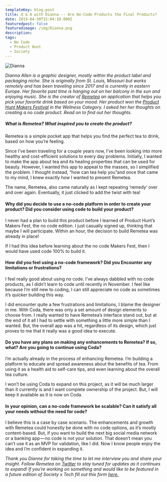 ```yaml
---
templateKey: blog-post
title: Q & A with Dianna -- Are No-Code Products the Final Products?
date: 2019-04-30T15:04:10.000Z
featuredpost: false
featuredimage: /img/Dianna.png
description: 
tags:
  - No Code 
  - Product Hunt
  - Society 
---
```


![Dianna](/img/dianna.jpg)

*Dianna Allen is a graphic designer, mostly within the product label and packaging niche. She is originally from St. Louis, Missouri but works remotely and has been traveling since 2017 and is currently in eastern Europe. Her favorite past time is hanging out on her balcony in the sun and enjoying music. She is the creator of [Remetea](https://remetea.carrd.co/) an application that helps you pick your favorite drink based on your mood. Her product won the [Product Hunt Makers Festival](https://blog.producthunt.com/120-products-built-with-no-code-4870bed23501) in the Wellness Category. I asked her her thoughts on creating a no code product. Read on to find out her thoughts.*


##### What is Remetea? What inspired you to create the product?

Remetea is a simple pocket app that helps you find the perfect tea to drink, based on how you’re feeling.

Since I’ve been traveling for a couple years now, I’ve been looking into more healthy and cost-efficient solutions to every day problems. Initially, I wanted to make the app about tea and its healing properties that can be used for beauty. However, I wanted this app to appeal to the masses, so I simplified the problem. I thought instead, “how can tea help you”and once that came to my mind, I knew exactly how I wanted to present Remetea.

The name, Remetea, also came naturally as I kept repeating ‘remedy’ over and over again. Eventually, it just clicked to add the twist with tea!

#### Why did you decide to use a no-code platform in order to create your product? Did you consider using code to build your product?

I never had a plan to build this product before I learned of Product Hunt’s Makers Fest, the no code edition. I just casually signed up, thinking that maybe I will participate. Within an hour, the decision to build Remetea was already in place!

If I had this idea before learning about the no code Makers Fest, then I would have used code 100% to build it.



#### How did you feel using a no-code framework? Did you Encounter any limitations or frustrations?

I feel really good about using no code. I’ve always dabbled with no code products, as I didn’t learn to code until recently in November. I feel like because I’m still new to coding, I can still appreciate no code as sometimes it’s quicker building this way.

I did encounter quite a few frustrations and limitations, I blame the designer in me. With Coda, there was only a set amount of design elements to choose from. I really wanted to have Remetea’s interface stand out, but at the end of it all I had to settle with something a little more simple than I wanted. But, the overall app was a hit, regardless of its design, which just proves to me that it really was a good idea to execute.


#### Do you have any plans on making any enhancements to Remetea? If so, what? Are you going to continue using Coda?

I’m actually already in the process of enhancing Remetea. I’m building a platform to educate and spread awareness about the benefits of tea. From using it as a health aid to self-care tips, and even learning about the overall tea culture.

I won’t be using Coda to expand on this project, as it will be much larger than it currently is and I want complete ownership of the project. But, I will keep it available as it is now on Coda.

#### In your opinion, can a no-code framework be scalable? Can it satisfy all your needs without the need for code?

I believe this is a case by case scenario. The enhancements and growth with Remetea could honestly be done with no code options, as it’s mostly content-based. But, if you want to build the next big social media network or a banking app — no code is not your solution. That doesn’t mean you can’t use it as an MVP for validation, like I did. Now I know people enjoy the idea and I’m confident in expanding it.



*Thank you Dianne for taking the time to let me interview you and share your insight. Follow Remetea on [Twitter](https://twitter.com/myremetea) to stay tuned for updates as it continues to expand! If you’re working on something and would like to be featured in a future edition of Society x Tech fill out this form [here.](https://docs.google.com/forms/d/e/1FAIpQLScLkKF6cnloKU8q8fElsCOww6Xna-pLZn_xJwV74EeQM-Rq4g/viewform)*
